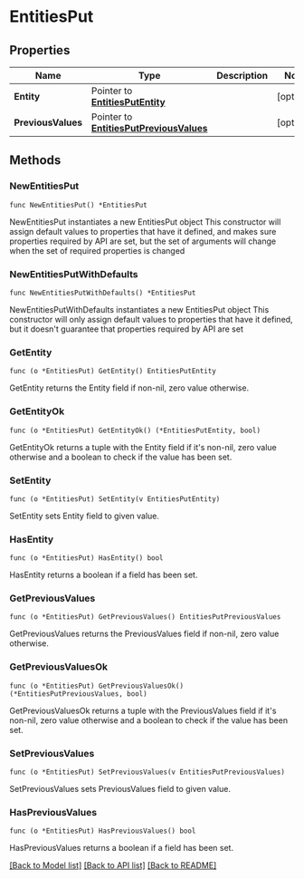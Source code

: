# EntitiesPut

## Properties

Name | Type | Description | Notes
------------ | ------------- | ------------- | -------------
**Entity** | Pointer to [**EntitiesPutEntity**](EntitiesPutEntity.md) |  | [optional] 
**PreviousValues** | Pointer to [**EntitiesPutPreviousValues**](EntitiesPutPreviousValues.md) |  | [optional] 

## Methods

### NewEntitiesPut

`func NewEntitiesPut() *EntitiesPut`

NewEntitiesPut instantiates a new EntitiesPut object
This constructor will assign default values to properties that have it defined,
and makes sure properties required by API are set, but the set of arguments
will change when the set of required properties is changed

### NewEntitiesPutWithDefaults

`func NewEntitiesPutWithDefaults() *EntitiesPut`

NewEntitiesPutWithDefaults instantiates a new EntitiesPut object
This constructor will only assign default values to properties that have it defined,
but it doesn't guarantee that properties required by API are set

### GetEntity

`func (o *EntitiesPut) GetEntity() EntitiesPutEntity`

GetEntity returns the Entity field if non-nil, zero value otherwise.

### GetEntityOk

`func (o *EntitiesPut) GetEntityOk() (*EntitiesPutEntity, bool)`

GetEntityOk returns a tuple with the Entity field if it's non-nil, zero value otherwise
and a boolean to check if the value has been set.

### SetEntity

`func (o *EntitiesPut) SetEntity(v EntitiesPutEntity)`

SetEntity sets Entity field to given value.

### HasEntity

`func (o *EntitiesPut) HasEntity() bool`

HasEntity returns a boolean if a field has been set.

### GetPreviousValues

`func (o *EntitiesPut) GetPreviousValues() EntitiesPutPreviousValues`

GetPreviousValues returns the PreviousValues field if non-nil, zero value otherwise.

### GetPreviousValuesOk

`func (o *EntitiesPut) GetPreviousValuesOk() (*EntitiesPutPreviousValues, bool)`

GetPreviousValuesOk returns a tuple with the PreviousValues field if it's non-nil, zero value otherwise
and a boolean to check if the value has been set.

### SetPreviousValues

`func (o *EntitiesPut) SetPreviousValues(v EntitiesPutPreviousValues)`

SetPreviousValues sets PreviousValues field to given value.

### HasPreviousValues

`func (o *EntitiesPut) HasPreviousValues() bool`

HasPreviousValues returns a boolean if a field has been set.


[[Back to Model list]](../README.md#documentation-for-models) [[Back to API list]](../README.md#documentation-for-api-endpoints) [[Back to README]](../README.md)


